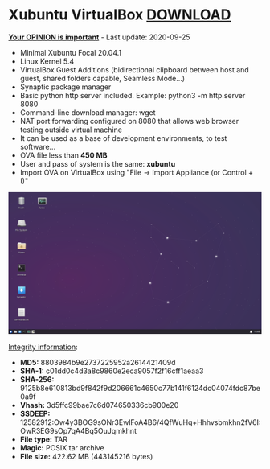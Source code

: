 # Xubuntu VirtualBox [DOWNLOAD](https://github.com/Virtual-Machines/Xubuntu-VirtualBox/releases/download/latest/XubuntuFocal.ova)
[**Your OPINION is important**](https://github.com/Virtual-Machines/Xubuntu-VirtualBox/issues/1) - Last update: 2020-09-25

- Minimal Xubuntu Focal 20.04.1
- Linux Kernel 5.4
- VirtualBox Guest Additions (bidirectional clipboard between host and guest, shared folders capable, Seamless Mode...)
- Synaptic package manager
- Basic python http server included. Example: python3 -m http.server 8080
- Command-line download manager: wget
- NAT port forwarding configured on 8080 that allows web browser testing outside virtual machine
- It can be used as a base of development environments, to test software...
- OVA file less than **450 MB**
- User and pass of system is the same: **xubuntu**
- Import OVA on VirtualBox using "File -> Import Appliance (or Control + I)"

![Xubuntu](https://raw.githubusercontent.com/Virtual-Machines/Xubuntu-VirtualBox/master/xubuntu.png)

[Integrity information](https://www.virustotal.com/gui/file/9125b8e610813bd9f842f9d206661c4650c77b141f6124dc04074fdc87be0a9f/detection):
- **MD5:**  8803984b9e2737225952a2614421409d
- **SHA-1:**  c01dd0c4d3a8c9860e2eca9057f2f16cff1aeaa3
- **SHA-256:**  9125b8e610813bd9f842f9d206661c4650c77b141f6124dc04074fdc87be0a9f
- **Vhash:**  3d5ffc99bae7c6d074650336cb900e20
- **SSDEEP:** 12582912:Ow4y3BOG9sONr3EwlFoA4B6/4QfWuHq+Hhhvsbmkhn2fV6I:OwR3EG9sOp7qA4Bq5OuJqmkhnt
- **File type:**  TAR
- **Magic:**  POSIX tar archive
- **File size:**  422.62 MB (443145216 bytes)
